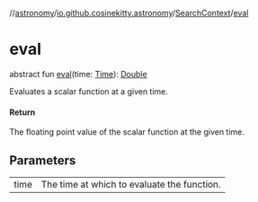 //[astronomy](../../../index.md)/[io.github.cosinekitty.astronomy](../index.md)/[SearchContext](index.md)/[eval](eval.md)

# eval

abstract fun [eval](eval.md)(time: [Time](../-time/index.md)): [Double](https://kotlinlang.org/api/latest/jvm/stdlib/kotlin/-double/index.html)

Evaluates a scalar function at a given time.

#### Return

The floating point value of the scalar function at the given time.

## Parameters

| | |
|---|---|
| time | The time at which to evaluate the function. |
